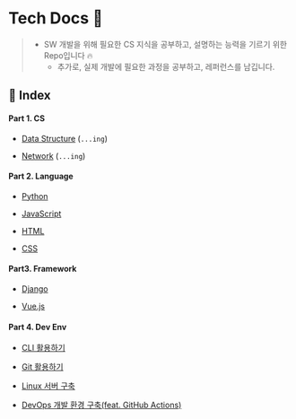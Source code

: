 # Tech Docs 🌈

> - SW 개발을 위해 필요한 CS 지식을 공부하고, 설명하는 능력을 기르기 위한 Repo입니다 🔥
>   - 추가로, 실제 개발에 필요한 과정을 공부하고, 레퍼런스를 남깁니다.



## 🚩 Index

#### Part 1. CS

- [Data Structure](./contents/cs/DataStructure.md) (`...ing`)

- [Network](./contents/cs/Network.md) (`...ing`)



#### Part 2. Language

- [Python](./contents/language/Python.md)

- [JavaScript](./contents/language/JavaScript.md)

- [HTML](./contents/language/HTML.md)

- [CSS](./contents/language/CSS.md)

  

#### Part3. Framework

- [Django](./contents/framework/Django.md)

- [Vue.js](./contents/framework/Vue.md)



#### Part 4. Dev Env

- [CLI 활용하기](./contents/dev-env/CLI.md)
- [Git 활용하기](./contents/dev-env/Git.md)

- [Linux 서버 구축](./contents/dev-env/LinuxServer.md)

- [DevOps 개발 환경 구축(feat. GitHub Actions)](./contents/dev-env/Vue-DevOps.md)

